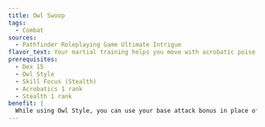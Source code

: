 ```yaml
---
title: Owl Swoop
tags:
  - Combat
sources:
  - Pathfinder Roleplaying Game Ultimate Intrigue
flavor_text: Your martial training helps you move with acrobatic poise.
prerequisites:
  - Dex 15
  - Owl Style
  - Skill Focus (Stealth)
  - Acrobatics 1 rank
  - Stealth 1 rank
benefit: |
  While using Owl Style, you can use your base attack bonus in place of your ranks in Acrobatics to determine your Acrobatics skill bonus. You can attempt Acrobatics checks to move on narrow or slick surfaces and to avoid attacks of opportunity while charging, incurring the same penalties and increased DCs that you usually would apply for moving at full speed.
---
```


